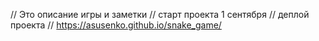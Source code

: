 // Это описание игры и заметки
// старт проекта 1 сентября
// деплой проекта
// https://asusenko.github.io/snake_game/